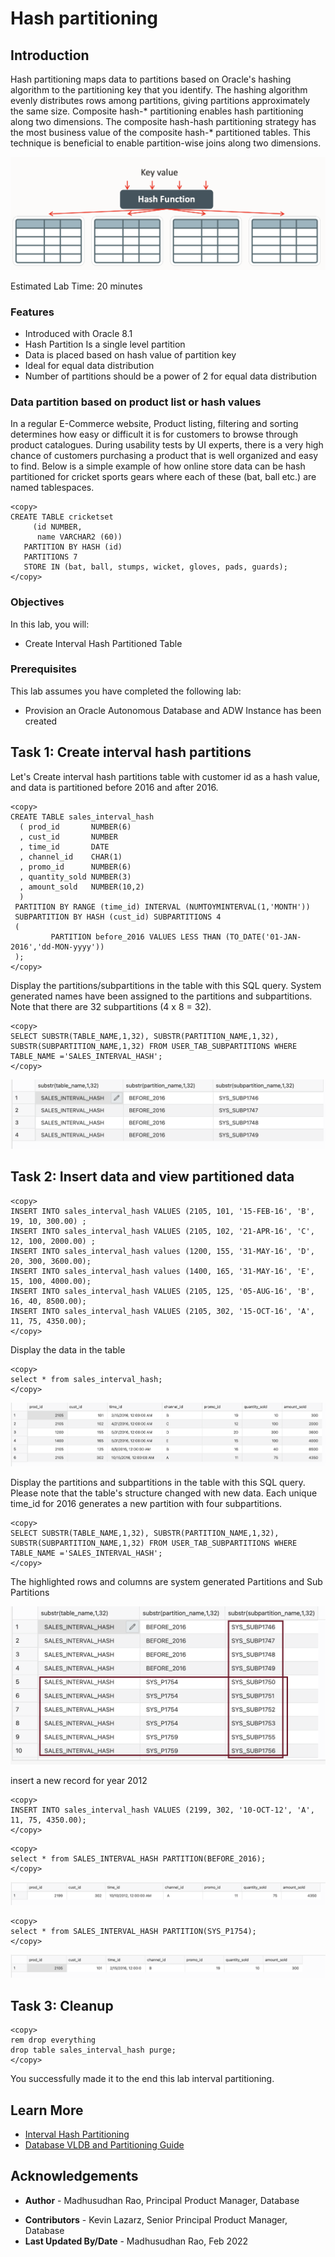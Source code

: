 # Hash partitioning 

## Introduction

Hash partitioning maps data to partitions based on Oracle's hashing algorithm to the partitioning key that you identify. The hashing algorithm evenly distributes rows among partitions, giving partitions approximately the same size. Composite hash-* partitioning enables hash partitioning along two dimensions. The composite hash-hash partitioning strategy has the most business value of the composite hash-* partitioned tables. This technique is beneficial to enable partition-wise joins along two dimensions.

![Image alt text](images/hash-partition-introduction.png "Hash Partition") 

Estimated Lab Time: 20 minutes

### Features

* Introduced with Oracle 8.1
* Hash Partition Is a single level partition
* Data is placed based on hash value of partition key
* Ideal for equal data distribution
* Number of partitions should be a power of 2 for equal data distribution


### Data partition based on product list or hash values 

In a regular E-Commerce website, Product listing, filtering and sorting determines how easy or difficult it is for customers to browse through product catalogues. During usability tests by UI experts, there is a very high chance of customers purchasing a product that is well organized and easy to find. Below is a simple example of how online store data can be hash partitioned for cricket sports gears where each of these (bat, ball etc.) are named tablespaces.   

```
<copy>
CREATE TABLE cricketset
     (id NUMBER,
      name VARCHAR2 (60))
   PARTITION BY HASH (id)
   PARTITIONS 7 
   STORE IN (bat, ball, stumps, wicket, gloves, pads, guards);
</copy>
```
 
### Objectives

In this lab, you will:
* Create Interval Hash Partitioned Table
  
### Prerequisites
This lab assumes you have completed the following lab:

- Provision an Oracle Autonomous Database and ADW Instance has been created
 
## Task 1: Create interval hash partitions

Let's Create interval hash partitions table with customer id as a hash value, and data is partitioned before 2016 and after 2016.
 
```
<copy>
CREATE TABLE sales_interval_hash   
  ( prod_id       NUMBER(6)    
  , cust_id       NUMBER    
  , time_id       DATE    
  , channel_id    CHAR(1)    
  , promo_id      NUMBER(6)    
  , quantity_sold NUMBER(3)    
  , amount_sold   NUMBER(10,2)    
  )    
 PARTITION BY RANGE (time_id) INTERVAL (NUMTOYMINTERVAL(1,'MONTH'))    
 SUBPARTITION BY HASH (cust_id) SUBPARTITIONS 4    
 (
         PARTITION before_2016 VALUES LESS THAN (TO_DATE('01-JAN-2016','dd-MON-yyyy'))    
 );
</copy>
```
Display the partitions/subpartitions in the table with this SQL query. System generated names have been assigned to the partitions and subpartitions. Note that there are 32 subpartitions (4 x 8 = 32).
 
```
<copy>
SELECT SUBSTR(TABLE_NAME,1,32), SUBSTR(PARTITION_NAME,1,32), SUBSTR(SUBPARTITION_NAME,1,32) FROM USER_TAB_SUBPARTITIONS WHERE TABLE_NAME ='SALES_INTERVAL_HASH';
</copy>
``` 

![Image alt text](images/display-the-partitions.png "Display the partitions/subpartitions")

## Task 2: Insert data and view partitioned data

```
<copy>
INSERT INTO sales_interval_hash VALUES (2105, 101, '15-FEB-16', 'B', 19, 10, 300.00) ;
INSERT INTO sales_interval_hash VALUES (2105, 102, '21-APR-16', 'C', 12, 100, 2000.00) ;
INSERT INTO sales_interval_hash values (1200, 155, '31-MAY-16', 'D', 20, 300, 3600.00);
INSERT INTO sales_interval_hash values (1400, 165, '31-MAY-16', 'E', 15, 100, 4000.00);
INSERT INTO sales_interval_hash VALUES (2105, 125, '05-AUG-16', 'B', 16, 40, 8500.00);
INSERT INTO sales_interval_hash VALUES (2105, 302, '15-OCT-16', 'A', 11, 75, 4350.00); 
</copy>
``` 

Display the data in the table

```
<copy>
select * from sales_interval_hash;
</copy>
```

![Image alt text](images/sales-interval-hash.png "Display the sales_interval_hash Data")

Display the partitions and subpartitions in the table with this SQL query. Please note that the table's structure changed with new data. Each unique time\_id for 2016 generates a new partition with four subpartitions.

```
<copy>
SELECT SUBSTR(TABLE_NAME,1,32), SUBSTR(PARTITION_NAME,1,32), SUBSTR(SUBPARTITION_NAME,1,32) FROM USER_TAB_SUBPARTITIONS WHERE TABLE_NAME ='SALES_INTERVAL_HASH';
</copy>
```

The highlighted rows and columns are system generated Partitions and Sub Partitions

![Image alt text](images/sales-interval-hash-data.png "Display the sales_interval_hash Data")

insert a new record for year 2012 

```
<copy> 
INSERT INTO sales_interval_hash VALUES (2199, 302, '10-OCT-12', 'A', 11, 75, 4350.00);
</copy>
``` 

```
<copy> 
select * from SALES_INTERVAL_HASH PARTITION(BEFORE_2016); 
</copy>
```

![Image alt text](images/partition-before-2016.png "Display partition before 2016 sales_interval_hash Data")

```
<copy> 
select * from SALES_INTERVAL_HASH PARTITION(SYS_P1754); 
</copy>
```

![Image alt text](images/sys-partition-data.png "Display the sales_interval_hash Data")
 
## Task 3: Cleanup

```
<copy>
rem drop everything 
drop table sales_interval_hash purge;
</copy>
```
 
You successfully made it to the end this lab interval partitioning.    

## Learn More

* [Interval Hash Partitioning](https://livesql.oracle.com/apex/livesql/file/content_D08SNCFK262QXWD210YL8JLA0.html)
* [Database VLDB and Partitioning Guide](https://docs.oracle.com/en/database/oracle/oracle-database/21/vldbg/create-composite-partition-table.html#GUID-9ECF0F94-57BB-45F8-824F-48B320F23D9C)

## Acknowledgements

- **Author** - Madhusudhan Rao, Principal Product Manager, Database
* **Contributors** - Kevin Lazarz, Senior Principal Product Manager, Database  
* **Last Updated By/Date** -  Madhusudhan Rao, Feb 2022 
